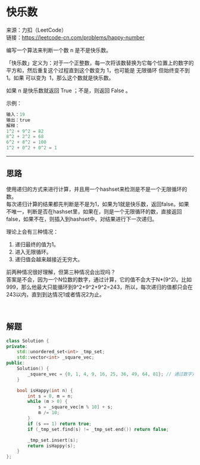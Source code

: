 # 快乐数

来源：力扣（LeetCode）  
链接：<https://leetcode-cn.com/problems/happy-number>

编写一个算法来判断一个数 n 是不是快乐数。

「快乐数」定义为：对于一个正整数，每一次将该数替换为它每个位置上的数字的平方和，然后重复这个过程直到这个数变为 1，也可能是 无限循环 但始终变不到 1。如果 可以变为  1，那么这个数就是快乐数。

如果 n 是快乐数就返回 True ；不是，则返回 False 。

示例：

``` c
输入：19
输出：true
解释：
1^2 + 9^2 = 82
8^2 + 2^2 = 68
6^2 + 8^2 = 100
1^2 + 0^2 + 0^2 = 1
```

---

## 思路

使用递归的方式来进行计算，并且用一个hashset来检测是不是一个无限循环的数。  
每次递归计算的结果都先判断是不是为1，如果为1就是快乐数，返回false。如果不唯一，判断是否在hashset里，如果在，则是一个无限循环的数，直接返回false，如果不在，则插入到hashset中，对结果进行下一次递归。  

理论上会有三种情况：  

1. 递归最终的值为1。
2. 进入无限循环。
3. 递归值会越来越接近无穷大。

前两种情况很好理解，但第三种情况会出现吗？  
答案是不会，因为一个N位数的数字，通过计算，它的值不会大于N*(9^2)。比如999，那么他最大只能循环到9^2+9^2+9^2=243，所以，每次递归的值都只会在243以内，直到到达情况1或者情况2为止。

</br>

## 解题

``` c++
class Solution {
private:
    std::unordered_set<int> _tmp_set;
    std::vector<int> _square_vec;
public:
    Solution() {
        _square_vec = {0, 1, 4, 9, 16, 25, 36, 49, 64, 81}; // 通过数字对应的下标获取平方值
    }

    bool isHappy(int n) {
        int s = 0, m = n;
        while (m > 0) {
            s = _square_vec[m % 10] + s;
            m /= 10;
        }
        if (s == 1) return true;
        if (_tmp_set.find(s) != _tmp_set.end()) return false;

        _tmp_set.insert(s);
        return isHappy(s);
    }
};
```
